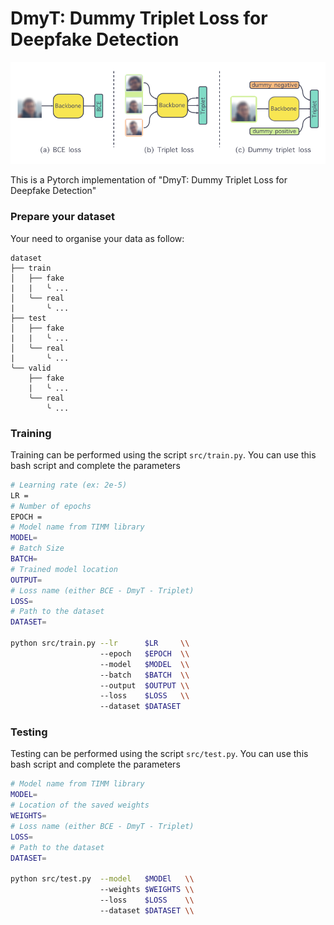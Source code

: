 # DmyT: Dummy Triplet Loss for Deepfake Detection

![](./docs/header.png)

This is a Pytorch implementation of "DmyT: Dummy Triplet Loss for Deepfake Detection"

### Prepare your dataset

Your need to organise your data as follow:

```
dataset
├── train
│   ├── fake
|   |   ╰ ...
│   ╰── real
|       ╰ ...
├── test
│   ├── fake
|   |   ╰ ...
│   ╰── real
|       ╰ ...
╰── valid
    ├── fake
    |   ╰ ...
    ╰── real
        ╰ ...
```

### Training

Training can be performed using the script `src/train.py`. You can use this bash script and complete the parameters

```bash
# Learning rate (ex: 2e-5)
LR = 
# Number of epochs
EPOCH = 
# Model name from TIMM library
MODEL=
# Batch Size
BATCH= 
# Trained model location
OUTPUT=
# Loss name (either BCE - DmyT - Triplet)
LOSS=
# Path to the dataset
DATASET=

python src/train.py --lr      $LR     \\
                    --epoch   $EPOCH  \\
                    --model   $MODEL  \\
                    --batch   $BATCH  \\
                    --output  $OUTPUT \\
                    --loss    $LOSS   \\
                    --dataset $DATASET
```

### Testing

Testing can be performed using the script `src/test.py`. You can use this bash script and complete the parameters

```bash
# Model name from TIMM library
MODEL=
# Location of the saved weights
WEIGHTS=
# Loss name (either BCE - DmyT - Triplet)
LOSS=
# Path to the dataset
DATASET=

python src/test.py  --model   $MODEl   \\
                    --weights $WEIGHTS \\
                    --loss    $LOSS    \\
                    --dataset $DATASET \\
```
